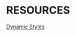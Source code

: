 # RESOURCES

[Dynamic Styles](https://medium.com/supercharges-mobile-product-guide/reactive-styles-in-react-native-79a41fbdc404)
